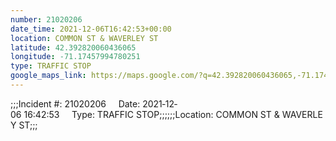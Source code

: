 ```yaml
---
number: 21020206
date_time: 2021-12-06T16:42:53+00:00
location: COMMON ST & WAVERLEY ST
latitude: 42.392820060436065
longitude: -71.17457994780251
type: TRAFFIC STOP
google_maps_link: https://maps.google.com/?q=42.392820060436065,-71.17457994780251
---
```


;;;Incident #: 21020206     Date: 2021‐12‐06 16:42:53     Type: TRAFFIC STOP;;;;;;Location: COMMON ST & WAVERLEY ST;;;
